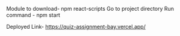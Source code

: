 Module to download- npm react-scripts
Go to project directory
Run command - npm start

Deployed Link- https://quiz-assignment-bay.vercel.app/

